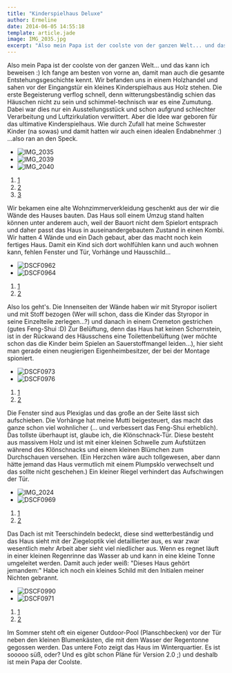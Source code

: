 ```yaml
---
title: "Kinderspielhaus Deluxe"
author: Ermeline
date: 2014-06-05 14:55:18
template: article.jade
image: IMG_2035.jpg
excerpt: "Also mein Papa ist der coolste von der ganzen Welt... und das kann ich beweisen :)"
---
```


Also mein Papa ist der coolste von der ganzen Welt... und das kann ich
beweisen :) Ich fange am besten von vorne an, damit man auch die gesamte
Entstehungsgeschichte kennt. Wir befanden uns in einem Holzhandel und
sahen vor der Eingangstür ein kleines Kinderspielhaus aus Holz stehen.
Die erste Begeisterung verflog schnell, denn witterungsbeständig schien
das Häuschen nicht zu sein und schimmel-technisch war es eine Zumutung.
Dabei war dies nur ein Ausstellungsstück und schon aufgrund schlechter
Verarbeitung und Luftzirkulation verwittert. Aber die Idee war geboren
für das ultimative Kinderspielhaus. Wie durch Zufall hat meine Schwester
Kinder (na sowas) und damit hatten wir auch einen idealen Endabnehmer :)
...also ran an den Speck.

-   ![IMG\_2035](IMG_2035.jpg)
-   ![IMG\_2039](IMG_2039.jpg)
-   ![IMG\_2040](IMG_2040.jpg)

1.  [1](#)
2.  [2](#)
3.  [3](#)

Wir bekamen eine alte Wohnzimmerverkleidung geschenkt aus der wir die
Wände des Hauses bauten. Das Haus soll einem Umzug stand halten können
unter anderem auch, weil der Bauort nicht dem Spielort entsprach und
daher passt das Haus in auseinandergebautem Zustand in einen Kombi. Wir
hatten 4 Wände und ein Dach gebaut, aber das macht noch kein fertiges
Haus. Damit ein Kind sich dort wohlfühlen kann und auch wohnen kann,
fehlen Fenster und Tür, Vorhänge und Hausschild...

-   ![DSCF0962](DSCF0962.jpg)
-   ![DSCF0964](DSCF0964.jpg)

1.  [1](#)
2.  [2](#)

Also los geht's. Die Innenseiten der Wände haben wir mit Styropor
isoliert und mit Stoff bezogen (Wer will schon, dass die Kinder das
Styropor in seine Einzelteile zerlegen...?) und danach in einem Cremeton
gestrichen (gutes Feng-Shui :D) Zur Belüftung, denn das Haus hat keinen
Schornstein, ist in der Rückwand des Häusschens eine Toilettenbelüftung
(wer möchte schon das die Kinder beim Spielen an Sauerstoffmangel
leiden...), hier sieht man gerade einen neugierigen Eigenheimbesitzer,
der bei der Montage spioniert.

-   ![DSCF0973](DSCF0973.jpg)
-   ![DSCF0976](DSCF0976.jpg)

1.  [1](#)
2.  [2](#)

Die Fenster sind aus Plexiglas und das große an der Seite lässt sich
aufschieben. Die Vorhänge hat meine Mutti beigesteuert, das macht das
ganze schon viel wohnlicher (... und verbessert das Feng-Shui
erheblich). Das tollste überhaupt ist, glaube ich, die Klönschnack-Tür.
Diese besteht aus massivem Holz und ist mit einer kleinen Schwelle zum
Aufstützen während des Klönschnacks und einem kleinen Blümchen zum
Durchschauen versehen. (Ein Herzchen wäre auch tollgewesen, aber dann
hätte jemand das Haus vermutlich mit einem Plumpsklo verwechselt und das
sollte nicht geschehen.) Ein kleiner Riegel verhindert das Aufschwingen
der Tür.

-   ![IMG\_2024](IMG_2024.jpg)
-   ![DSCF0969](DSCF0969.jpg)

1.  [1](#)
2.  [2](#)

Das Dach ist mit Teerschindeln bedeckt, diese sind wetterbeständig und
das Haus sieht mit der Ziegeloptik viel detaillierter aus, es war zwar
wesentlich mehr Arbeit aber sieht viel niedlicher aus. Wenn es regnet
läuft in einer kleinen Regenrinne das Wasser ab und kann in eine kleine
Tonne umgeleitet werden. Damit auch jeder weiß: "Dieses Haus gehört
jemandem:" Habe ich noch ein kleines Schild mit den Initialen meiner
Nichten gebrannt.

-   ![DSCF0990](DSCF0990.jpg)
-   ![DSCF0971](DSCF0971.jpg)

1.  [1](#)
2.  [2](#)

Im Sommer steht oft ein eigener Outdoor-Pool (Planschbecken) vor der Tür
neben den kleinen Blumenkästen, die mit dem Wasser der Regentonne
gegossen werden. Das untere Foto zeigt das Haus im Winterquartier. Es
ist sooooo süß, oder? Und es gibt schon Pläne für Version 2.0 ;) und
deshalb ist mein Papa der Coolste.
